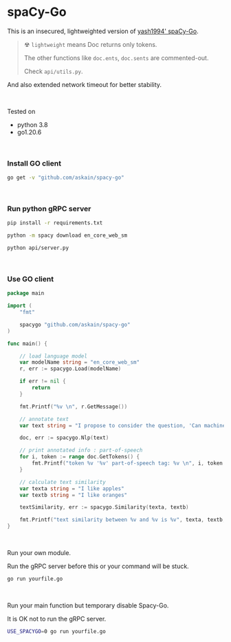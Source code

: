 # spaCy-Go

This is an insecured, lightweighted version of [yash1994' spaCy-Go](https://github.com/yash1994/spacy-go).

> ☢ `lightweight` means Doc returns only tokens.
>
> The other functions like `doc.ents`, `doc.sents` are commented-out.
>
> Check `api/utils.py`.

And also extended network timeout for better stability.

<br>

Tested on
- python 3.8
- go1.20.6

<br>

### Install GO client

```bash
go get -v "github.com/askain/spacy-go"
```

<br>

### Run python gRPC server

```bash
pip install -r requirements.txt

python -m spacy download en_core_web_sm

python api/server.py
```

<br>

### Use GO client

```Go
package main

import (
	"fmt"

	spacygo "github.com/askain/spacy-go"
)

func main() {

	// load language model
	var modelName string = "en_core_web_sm"
	r, err := spacygo.Load(modelName)

	if err != nil {
		return
	}

	fmt.Printf("%v \n", r.GetMessage())

	// annotate text
	var text string = "I propose to consider the question, 'Can machines think?"

	doc, err := spacygo.Nlp(text)

	// print annotated info : part-of-speech
	for i, token := range doc.GetTokens() {
		fmt.Printf("token %v '%v' part-of-speech tag: %v \n", i, token.GetText(), token.GetPos())
	}

	// calculate text similarity
	var texta string = "I like apples"
	var textb string = "I like oranges"

	textSimilarity, err := spacygo.Similarity(texta, textb)

	fmt.Printf("text similarity between %v and %v is %v", texta, textb, textSimilarity.GetSimilarity())
}
```

<br>

Run your own module.

Run the gRPC server before this or your command will be stuck.

```bash
go run yourfile.go
```

<br>

Run your main function but temporary disable Spacy-Go.

It is OK not to run the gRPC server.

```bash
USE_SPACYGO=0 go run yourfile.go
```